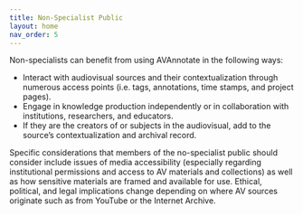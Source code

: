 ```yaml
---
title: Non-Specialist Public
layout: home
nav_order: 5
---
```

Non-specialists can benefit from using AVAnnotate in the following ways:
- Interact with audiovisual sources and their contextualization through numerous access points (i.e. tags, annotations, time stamps, and project pages).
- Engage in knowledge production independently or in collaboration with institutions, researchers, and educators.
- If they are the creators of or subjects in the audiovisual, add to the source’s contextualization and archival record.

Specific considerations that members of the no-specialist public should consider  include issues of media accessibility (especially regarding institutional permissions and access to AV materials and collections) as well as how sensitive materials are framed and available for use. Ethical, political, and legal implications change depending on where AV sources originate such as from YouTube or the Internet Archive.  

